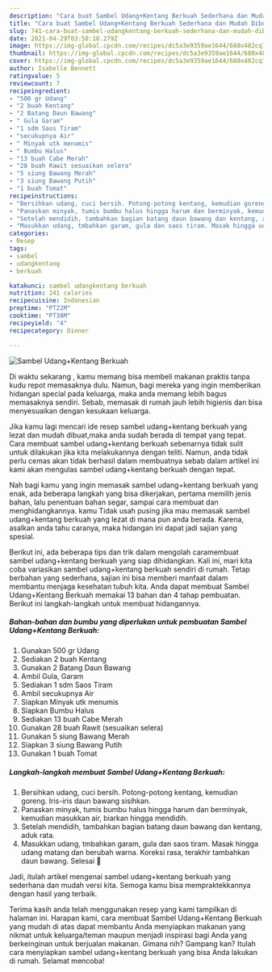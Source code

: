 ```yaml
---
description: "Cara buat Sambel Udang+Kentang Berkuah Sederhana dan Mudah Dibuat"
title: "Cara buat Sambel Udang+Kentang Berkuah Sederhana dan Mudah Dibuat"
slug: 741-cara-buat-sambel-udangkentang-berkuah-sederhana-dan-mudah-dibuat
date: 2021-04-29T03:58:10.279Z
image: https://img-global.cpcdn.com/recipes/dc5a3e9359ae1644/680x482cq70/sambel-udangkentang-berkuah-foto-resep-utama.jpg
thumbnail: https://img-global.cpcdn.com/recipes/dc5a3e9359ae1644/680x482cq70/sambel-udangkentang-berkuah-foto-resep-utama.jpg
cover: https://img-global.cpcdn.com/recipes/dc5a3e9359ae1644/680x482cq70/sambel-udangkentang-berkuah-foto-resep-utama.jpg
author: Isabelle Bennett
ratingvalue: 5
reviewcount: 7
recipeingredient:
- "500 gr Udang"
- "2 buah Kentang"
- "2 Batang Daun Bawang"
- " Gula Garam"
- "1 sdm Saos Tiram"
- "secukupnya Air"
- " Minyak utk menumis"
- " Bumbu Halus"
- "13 buah Cabe Merah"
- "28 buah Rawit sesuaikan selera"
- "5 siung Bawang Merah"
- "3 siung Bawang Putih"
- "1 buah Tomat"
recipeinstructions:
- "Bersihkan udang, cuci bersih. Potong-potong kentang, kemudian goreng. Iris-iris daun bawang sisihkan."
- "Panaskan minyak, tumis bumbu halus hingga harum dan berminyak, kemudian masukkan air, biarkan hingga mendidih."
- "Setelah mendidih, tambahkan bagian batang daun bawang dan kentang, aduk rata."
- "Masukkan udang, tmbahkan garam, gula dan saos tiram. Masak hingga udang matang dan berubah warna. Koreksi rasa, terakhir tambahkan daun bawang. Selesai 💜"
categories:
- Resep
tags:
- sambel
- udangkentang
- berkuah

katakunci: sambel udangkentang berkuah 
nutrition: 241 calories
recipecuisine: Indonesian
preptime: "PT22M"
cooktime: "PT38M"
recipeyield: "4"
recipecategory: Dinner

---
```



![Sambel Udang+Kentang Berkuah](https://img-global.cpcdn.com/recipes/dc5a3e9359ae1644/680x482cq70/sambel-udangkentang-berkuah-foto-resep-utama.jpg)

Di waktu  sekarang , kamu memang bisa membeli makanan praktis tanpa kudu repot memasaknya dulu. Namun, bagi mereka yang ingin memberikan hidangan special pada keluarga, maka anda memang lebih bagus memasaknya sendiri. Sebab, memasak di rumah jauh lebih higienis dan bisa menyesuaikan dengan kesukaan keluarga.

Jika kamu lagi mencari ide resep sambel udang+kentang berkuah yang lezat dan mudah dibuat,maka anda sudah berada di tempat yang tepat. Cara membuat sambel udang+kentang berkuah  sebenarnya tidak sulit untuk dilakukan jika kita melakukannya dengan teliti. Namun, anda tidak perlu cemas akan tidak berhasil dalam membuatnya 
sebab dalam artikel ini kami akan mengulas sambel udang+kentang berkuah dengan tepat.  



Nah bagi kamu yang ingin memasak sambel udang+kentang berkuah yang enak, ada beberapa langkah yang bisa dikerjakan, pertama memilih jenis bahan, lalu penentuan bahan segar, sampai cara membuat dan menghidangkannya. kamu Tidak usah pusing jika mau memasak sambel udang+kentang berkuah yang lezat di mana pun anda berada. Karena, asalkan anda  tahu caranya, maka hidangan ini dapat jadi sajian yang spesial.

Berikut ini, ada beberapa tips dan trik dalam mengolah caramembuat sambel udang+kentang berkuah yang siap dihidangkan. Kali ini, mari kita coba variasikan sambel udang+kentang berkuah sendiri di rumah. Tetap berbahan yang sederhana, sajian ini bisa memberi manfaat dalam membantu menjaga kesehatan tubuh kita. Anda dapat membuat Sambel Udang+Kentang Berkuah memakai 13 bahan dan 4 tahap pembuatan. Berikut ini langkah-langkah untuk membuat hidangannya.

<!--inarticleads1-->

##### Bahan-bahan dan bumbu yang diperlukan untuk pembuatan Sambel Udang+Kentang Berkuah:

1. Gunakan 500 gr Udang
1. Sediakan 2 buah Kentang
1. Gunakan 2 Batang Daun Bawang
1. Ambil  Gula, Garam
1. Sediakan 1 sdm Saos Tiram
1. Ambil secukupnya Air
1. Siapkan  Minyak utk menumis
1. Siapkan  Bumbu Halus
1. Sediakan 13 buah Cabe Merah
1. Gunakan 28 buah Rawit (sesuaikan selera)
1. Gunakan 5 siung Bawang Merah
1. Siapkan 3 siung Bawang Putih
1. Gunakan 1 buah Tomat




<!--inarticleads2-->

##### Langkah-langkah membuat Sambel Udang+Kentang Berkuah:

1. Bersihkan udang, cuci bersih. Potong-potong kentang, kemudian goreng. Iris-iris daun bawang sisihkan.
1. Panaskan minyak, tumis bumbu halus hingga harum dan berminyak, kemudian masukkan air, biarkan hingga mendidih.
1. Setelah mendidih, tambahkan bagian batang daun bawang dan kentang, aduk rata.
1. Masukkan udang, tmbahkan garam, gula dan saos tiram. Masak hingga udang matang dan berubah warna. Koreksi rasa, terakhir tambahkan daun bawang. Selesai 💜




Jadi, itulah artikel mengenai  sambel udang+kentang berkuah  yang sederhana dan mudah versi kita. Semoga kamu bisa mempraktekkannya dengan hasil yang terbaik. 

Terima kasih anda telah menggunakan resep yang kami tampilkan di halaman ini. Harapan kami, cara membuat  Sambel Udang+Kentang Berkuah yang mudah di atas dapat membantu Anda menyiapkan makanan yang nikmat untuk keluarga/teman maupun menjadi inspirasi bagi Anda yang berkeinginan untuk berjualan makanan. Gimana nih? Gampang kan? Itulah cara menyiapkan sambel udang+kentang berkuah yang bisa Anda lakukan di rumah. Selamat mencoba!

